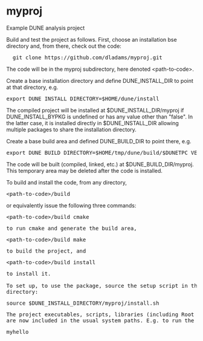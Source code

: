 # myproj
Example DUNE analysis project  

Build and test the project as follows. First, choose an installation
bse directory and, from there, check out the code:
<pre>
  git clone https://github.com/dladams/myproj.git
</pre>
The code will be in the myproj subdirectory, here denoted
&lt;path-to-code>.  

Create a base installation directory and define DUNE\_INSTALL\_DIR to
point at that directory, e.g.
<pre>
export DUNE_INSTALL_DIRECTORY=$HOME/dune/install
</pre>
The compiled project will be installed at $DUNE\_INSTALL\_DIR/myproj
if DUNE_INSTALL_BYPKG is undefined or has any value other than "false".
In the latter case, it is installed directly in $DUNE\_INSTALL\_DIR
allowing multiple packages to share the installation directory.

Create a base build area and defined DUNE\_BUILD\_DIR to point there, e.g.
<pre>
export DUNE_BUILD_DIRECTORY=$HOME/tmp/dune/build/$DUNETPC_VERSION
</pre>
The code will be built (compiled, linked, etc.) at $DUNE\_BUILD\_DIR/myproj.
This temporary area may be deleted after the code is installed.

To build and install the code, from any directory,
<pre>
&lt;path-to-code>/build
</pre>

or equivalently issue the following three commands:
<pre>
&lt;path-to-code>/build cmake
<pre>
to run cmake and generate the build area,
<pre>
&lt;path-to-code>/build make
<pre>
to build the project, and
<pre>
&lt;path-to-code>/build install
<pre>
to install it.

To set up, to use the package, source the setup script in the installation
directory:
<pre>
source $DUNE_INSTALL_DIRECTORY/myproj/install.sh
<pre>
The project executables, scripts, libraries (including Root dicionaries) and fcl files
are now included in the usual system paths. E.g. to run the demo executable:
<pre>
myhello
<pre>


